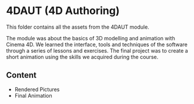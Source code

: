 # 4DAUT (4D Authoring)
This folder contains all the assets from the 4DAUT module.

The module was about the basics of 3D modelling and animation with Cinema 4D. We learned the interface, tools and techniques of the software through a series of lessons and exercises. The final project was to create a short animation using the skills we acquired during the course.

## Content
* Rendered Pictures
* Final Animation